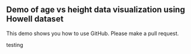 ## Demo of age vs height data visualization using Howell dataset
This demo shows you how to use GitHub.  Please make a pull request.

testing
